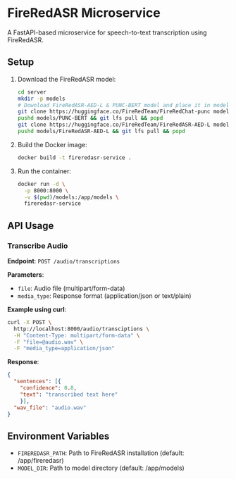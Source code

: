 # FireRedASR Microservice

A FastAPI-based microservice for speech-to-text transcription using FireRedASR.

## Setup

1. Download the FireRedASR model:
   ```bash
   cd server
   mkdir -p models
   # Download FireRedASR-AED-L & PUNC-BERT model and place it in models/
   git clone https://huggingface.co/FireRedTeam/FireRedChat-punc models/PUNC-BERT
   pushd models/PUNC-BERT && git lfs pull && popd
   git clone https://huggingface.co/FireRedTeam/FireRedASR-AED-L models/FireRedASR-AED-L
   pushd models/FireRedASR-AED-L && git lfs pull && popd
   ```

2. Build the Docker image:
   ```bash
   docker build -t fireredasr-service .
   ```

3. Run the container:
   ```bash
   docker run -d \
     -p 8000:8000 \
     -v $(pwd)/models:/app/models \
     fireredasr-service
   ```

## API Usage

### Transcribe Audio

**Endpoint**: `POST /audio/transcriptions`

**Parameters**:
- `file`: Audio file (multipart/form-data)
- `media_type`: Response format (application/json or text/plain)

**Example using curl**:
```bash
curl -X POST \
  http://localhost:8000/audio/transciptions \
  -H "Content-Type: multipart/form-data" \
  -F "file=@audio.wav" \
  -F "media_type=application/json"
```

**Response**:
```json
{
  "sentences": [{
    "confidence": 0.8,
    "text": "transcribed text here"
    }],
  "wav_file": "audio.wav"
}
```

## Environment Variables

- `FIREREDASR_PATH`: Path to FireRedASR installation (default: /app/fireredasr)
- `MODEL_DIR`: Path to model directory (default: /app/models) 